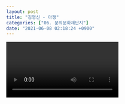 ```yaml
---
layout: post
title: "김명신 - 아쟁"
categories: ["06. 문의문화재단지"]
date: "2021-06-08 02:18:24 +0900"
---
```

<video class="post-video" controls>

    <source src='{{ "assets/videos/06. 문의문화재단지/05.mp4" | relative_url }}'
            type="video/mp4">

    Sorry, your browser doesn't support embedded videos.
</video>
